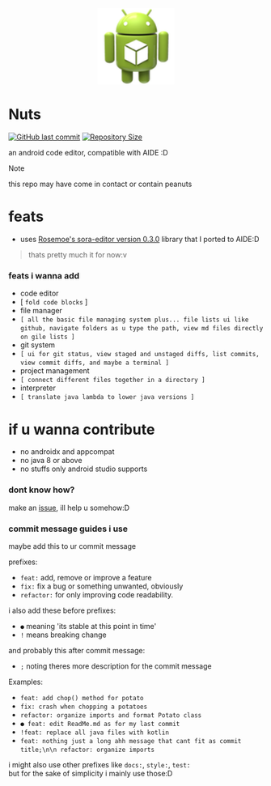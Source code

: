 <p align="center">
  <img src="app/src/main/res/drawable/ic_launcher.png" style="width: 30%;" />
</p>

# Nuts
[![GitHub last commit](https://img.shields.io/github/last-commit/IMOitself/Nuts)](https://github.com/IMOitself/Nuts/commits/)
[![Repository Size](https://img.shields.io/github/repo-size/IMOitself/Nuts)](https://www.google.com/search?q=llamas)


an android code editor, compatible with AIDE :D

> [!NOTE]
> this repo may have come in contact or contain peanuts

# feats
- uses [Rosemoe's sora-editor version 0.3.0](https://github.com/Rosemoe/sora-editor/tree/0.3.0) library that I ported to AIDE:D

> thats pretty much it for now:v

### feats i wanna add
- code editor
- [ ```fold code blocks``` ]
- file manager 
- ```[ all the basic file managing system plus... file lists ui like github, navigate folders as u type the path, view md files directly on gile lists ]```
- git system
- ```[ ui for git status, view staged and unstaged diffs, list commits, view commit diffs, and maybe a terminal ]```
- project management
- ```[ connect different files together in a directory ]```
- interpreter
- ```[ translate java lambda to lower java versions ]```

# if u wanna contribute
- no androidx and appcompat
- no java 8 or above
- no stuffs only android studio supports

### dont know how?
make an [issue](https://github.com/IMOitself/Nuts/issues/new/choose), ill help u somehow:D

### commit message guides i use
maybe add this to ur commit message

prefixes:
  - `feat:` add, remove or improve a feature
  - `fix:` fix a bug or something unwanted, obviously
  - `refactor:` for only improving code readability.
  
 i also add these before prefixes:
 - `●` meaning 'its stable at this point in time'
 - `!` means breaking change
 
 and probably this after commit message:
 - `;` noting theres more description for the commit message
 
 Examples:
- `feat: add chop() method for potato`
- `fix: crash when chopping a potatoes`
- `refactor: organize imports and format Potato class`
- `● feat: edit ReadMe.md as for my last commit`
- `!feat: replace all java files with kotlin`
- `feat: nothing just a long ahh message that cant fit as commit title;\n\n refactor: organize imports`

 
 i might also use other prefixes like `docs:`, `style:`, `test:` <br>
 but for the sake of simplicity i mainly use those:D


